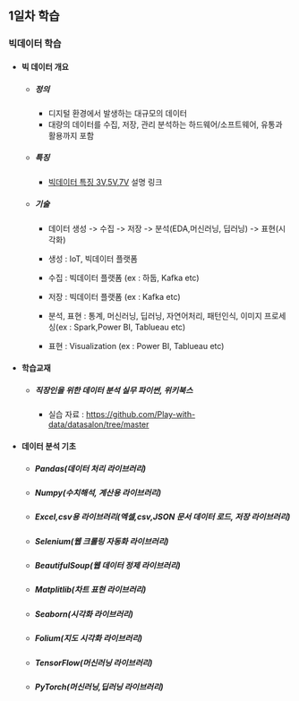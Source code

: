 ## 1일차 학습

### 빅데이터 학습
- #### 빅 데이터 개요
    - ##### 정의
        * 디지털 환경에서 발생하는 대규모의 데이터
        * 대량의 데이터를 수집, 저장, 관리 분석하는 하드웨어/소프트웨어, 유통과 활용까지 포함

    - ##### 특징
        * [빅데이터 특징 3V,5V,7V](https://velog.io/@garam/DE-%EB%B9%85%EB%8D%B0%EC%9D%B4%ED%84%B0%EC%9D%98-%ED%8A%B9%EC%A7%953V-5V-7V) 설명 링크

    - ##### 기술
        * 데이터 생성 -> 수집 -> 저장 -> 분석(EDA,머신러닝, 딥러닝) -> 표현(시각화)

        * 생성 : IoT, 빅데이터 플랫폼
        * 수집 : 빅데이터 플랫폼 (ex : 하둡, Kafka etc)
        * 저장 : 빅데이터 플랫폼 (ex : Kafka etc)
        * 분석, 표현 : 통계, 머신러닝, 딥러닝, 자연어처리, 패턴인식, 이미지 프로세싱(ex : Spark,Power BI, Tablueau etc)
        * 표현 : Visualization (ex : Power BI, Tablueau etc)

- #### 학습교재
    - ##### 직장인을 위한 데이터 분석 실무 파이썬, 위키북스
        * 실습 자료 : https://github.com/Play-with-data/datasalon/tree/master

- #### 데이터 분석 기초
    - ##### Pandas(데이터 처리 라이브러리)
    - ##### Numpy(수치해석, 계산용 라이브러리)
    - ##### Excel,csv용 라이브러리(엑셀,csv,JSON 문서 데이터 로드, 저장 라이브러리)
    - ##### Selenium(웹 크롤링 자동화 라이브러리)
    - ##### BeautifulSoup(웹 데이터 정제 라이브러리)
    - ##### Matplitlib(차트 표현 라이브러리)
    - ##### Seaborn(시각화 라이브러리)
    - ##### Folium(지도 시각화 라이브러리)
    - ##### TensorFlow(머신러닝 라이브러리)
    - ##### PyTorch(머신러닝,딥러닝 라이브러리)